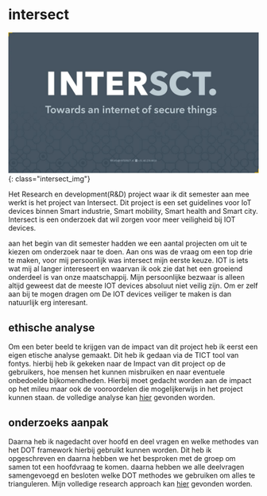 # intersect

![intersect logo](../images/intersct_logo.jpg){: class="intersect_img"}

Het Research en development(R&D) project waar ik dit semester aan mee werkt is het project van Intersect. Dit project is een set guidelines voor IoT devices binnen Smart industrie, Smart mobility, Smart health and Smart city. Intersect is een onderzoek dat wil zorgen voor meer veiligheid bij IOT devices.

aan het begin van dit semester hadden we een aantal projecten om uit te kiezen om onderzoek naar te doen. Aan ons was de vraag om een top drie te maken, voor mij persoonlijk was intersect mijn eerste keuze. IOT is iets wat mij al langer intereseert en waarvan ik ook zie dat het een groeiend onderdeel is van onze maatschappij. Mijn persoonlijke bezwaar is alleen altijd geweest dat de meeste IOT devices absoluut niet veilig zijn. Om er zelf aan bij te mogen dragen om De IOT devices veiliger te maken is dan natuurlijk erg interesant.

## ethische analyse

Om een beter beeld te krijgen van de impact van dit project heb ik eerst een eigen etische analyse gemaakt. Dit heb ik gedaan via de TICT tool van fontys. hierbij heb ik gekeken naar de Impact van dit project op de gebruikers, hoe mensen het kunnen misbruiken en naar eventuele onbedoelde bijkomendheden. Hierbij moet gedacht worden aan de impact op het mileu maar ook de vooroordelen die mogelijkerwijs in het project kunnen staan. de volledige analyse kan [hier](../pdfs/TICT_Intersect.pdf) gevonden worden.

## onderzoeks aanpak

Daarna heb ik nagedacht over hoofd en deel vragen en welke methodes van het DOT framework hierbij gebruikt kunnen worden. Dit heb ik opgeschreven en daarna hebben we het besproken met de groep om samen tot een hoofdvraag te komen. daarna hebben we alle deelvragen samengevoegd en besloten welke DOT methodes we gebruiken om alles te trianguleren. Mijn volledige research approach kan [hier](../pdfs/Marc_research_approach.pdf) gevonden worden.
